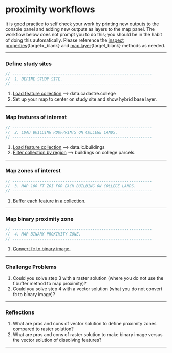 # __proximity workflows__  

It is good practice to self check your work by printing new outputs to the console panel and adding new outputs as layers to the map panel. The workflow below does not prompt you to do this; you should be in the habit of doing this automatically. Please reference the [inspect properties][inspect-properties]{target=_blank} and [map layer][map-layer]{target_blank} methods as needed.

---  

### Define study sites

```js
// -------------------------------------------------------------
//  1. DEFINE STUDY SITE. 
// -------------------------------------------------------------
```

1. [Load feature collection][load-fc] --> data.cadastre.college 
2. Set up your map to center on study site and show hybrid base layer. 

---  

### Map features of interest

```js
// -------------------------------------------------------------
//  2. LOAD BUILDING ROOFPRINTS ON COLLEGE LANDS. 
// -------------------------------------------------------------
```

1. [Load feature collection][load-fc] --> data.lc.buildings 
2. [Filter collection by region][filter-bounds] --> buildings on college parcels.

---  

### Map zones of interest  

```js
// -------------------------------------------------------------
//  3. MAP 100 FT ZOI FOR EACH BUILDING ON COLLEGE LANDS.  
// -------------------------------------------------------------
```

1. [Buffer each feature in a collection.][buffer-feet]   

---  

### Map binary proximity zone

```js
// -------------------------------------------------------------
//  4. MAP BINARY PROXIMITY ZONE.  
// -------------------------------------------------------------
```

1. [Convert fc to binary image.][convert-fc-binary]

---  

### Challenge Problems   

1. Could you solve step 3 with a raster solution (where you do not use the f.buffer method to map proximity)?
2. Could you solve step 4 with a vector solution (what you do not convert fc to binary image)?  

---  

### Reflections  

1. What are pros and cons of vector solution to define proximity zones compared to raster solution?    
2. What are pros and cons of raster solution to make binary image versus the vector solution of dissolving features?    

---  

[map-layer]: ../methods/map-layers.md  
[inspect-properties]: ../methods/inspect-properties.md

[load-data-module]: ../methods/load-modules.md#data-module 
[load-task-module]: ../methods/load-modules.md#tasks-module

[load-fc]: ../methods/load-data.md#feature-collection-from-address 
[load-ic]: ../methods/load-data.md#image-collection-from-address  
[load-i]: ../methods/load-data.md#image-from-address

[print-first]: ../methods/inspect-properties.md#print-first-feature-in-fc
[print-unique]: ../methods/inspect-properties.md#print-unique-values-in-fc  
[print-size]: ../methods/inspect-properties.md#print-size-of-collection


[filter-collection]: ../methods/filter-collection.md#by-attribute  
[filter-bounds]: ../methods/filter-collection.md#by-bounds  

[convert-fc-binary]: ../methods/convert-data-model.md#feature-collection-to-binary  

[area-fc-acres]: ../methods/area.md#acres-of-each-feature-in-collection  
[area-fc-sq-km]: ../methods/area.md#sq-km-of-each-feature-in-collection      

[pixel-area]: ../methods/area.md#make-pixel-area-image    

[buffer-feet]: ../methods/distance.md#buffer-features-in-collection-by-feet  


[sum-table]: ../methods/aggregate-table.md#sum-the-values-in-a-table-column  
[dissolve-by-prop]: ../methods/aggregate-table.md#dissolve-features-in-collection-by-property  


[erase-local]: ../methods/local-operations.md#erase-values-at-locations-with-binary  

[zonal-sum]: ../methods/zonal-operations.md#zonal-summary-of-dough-within-cutters  